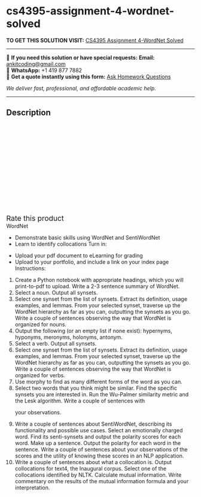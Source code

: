 # cs4395-assignment-4-wordnet-solved
**TO GET THIS SOLUTION VISIT:** [CS4395 Assignment 4-WordNet Solved](https://www.ankitcodinghub.com/product/cs4395-assignment-4-wordnet-solved/)


---

📩 **If you need this solution or have special requests:** **Email:** ankitcoding@gmail.com  
📱 **WhatsApp:** +1 419 877 7882  
📄 **Get a quote instantly using this form:** [Ask Homework Questions](https://www.ankitcodinghub.com/services/ask-homework-questions/)

*We deliver fast, professional, and affordable academic help.*

---

<h2>Description</h2>



<div class="kk-star-ratings kksr-auto kksr-align-center kksr-valign-top" data-payload="{&quot;align&quot;:&quot;center&quot;,&quot;id&quot;:&quot;98788&quot;,&quot;slug&quot;:&quot;default&quot;,&quot;valign&quot;:&quot;top&quot;,&quot;ignore&quot;:&quot;&quot;,&quot;reference&quot;:&quot;auto&quot;,&quot;class&quot;:&quot;&quot;,&quot;count&quot;:&quot;0&quot;,&quot;legendonly&quot;:&quot;&quot;,&quot;readonly&quot;:&quot;&quot;,&quot;score&quot;:&quot;0&quot;,&quot;starsonly&quot;:&quot;&quot;,&quot;best&quot;:&quot;5&quot;,&quot;gap&quot;:&quot;4&quot;,&quot;greet&quot;:&quot;Rate this product&quot;,&quot;legend&quot;:&quot;0\/5 - (0 votes)&quot;,&quot;size&quot;:&quot;24&quot;,&quot;title&quot;:&quot;CS4395 Assignment 4-WordNet Solved&quot;,&quot;width&quot;:&quot;0&quot;,&quot;_legend&quot;:&quot;{score}\/{best} - ({count} {votes})&quot;,&quot;font_factor&quot;:&quot;1.25&quot;}">

<div class="kksr-stars">

<div class="kksr-stars-inactive">
            <div class="kksr-star" data-star="1" style="padding-right: 4px">


<div class="kksr-icon" style="width: 24px; height: 24px;"></div>
        </div>
            <div class="kksr-star" data-star="2" style="padding-right: 4px">


<div class="kksr-icon" style="width: 24px; height: 24px;"></div>
        </div>
            <div class="kksr-star" data-star="3" style="padding-right: 4px">


<div class="kksr-icon" style="width: 24px; height: 24px;"></div>
        </div>
            <div class="kksr-star" data-star="4" style="padding-right: 4px">


<div class="kksr-icon" style="width: 24px; height: 24px;"></div>
        </div>
            <div class="kksr-star" data-star="5" style="padding-right: 4px">


<div class="kksr-icon" style="width: 24px; height: 24px;"></div>
        </div>
    </div>

<div class="kksr-stars-active" style="width: 0px;">
            <div class="kksr-star" style="padding-right: 4px">


<div class="kksr-icon" style="width: 24px; height: 24px;"></div>
        </div>
            <div class="kksr-star" style="padding-right: 4px">


<div class="kksr-icon" style="width: 24px; height: 24px;"></div>
        </div>
            <div class="kksr-star" style="padding-right: 4px">


<div class="kksr-icon" style="width: 24px; height: 24px;"></div>
        </div>
            <div class="kksr-star" style="padding-right: 4px">


<div class="kksr-icon" style="width: 24px; height: 24px;"></div>
        </div>
            <div class="kksr-star" style="padding-right: 4px">


<div class="kksr-icon" style="width: 24px; height: 24px;"></div>
        </div>
    </div>
</div>


<div class="kksr-legend" style="font-size: 19.2px;">
            <span class="kksr-muted">Rate this product</span>
    </div>
    </div>
<div class="page" title="Page 1">
<div class="layoutArea">
<div class="column">
WordNet

</div>
</div>
<div class="layoutArea">
<div class="column">
<ul>
<li>Demonstrate basic skills using WordNet and SentiWordNet</li>
<li>Learn to identify collocations
Turn in:
</li>
</ul>
<ul>
<li>Upload your pdf document to eLearning for grading</li>
<li>Upload to your portfolio, and include a link on your index page
Instructions:
</li>
</ul>
<ol>
<li>Create a Python notebook with appropriate headings, which you will print-to-pdf to upload. Write a 2-3 sentence summary of WordNet.</li>
<li>Select a noun. Output all synsets.</li>
<li>Select one synset from the list of synsets. Extract its definition, usage examples, and lemmas.
From your selected synset, traverse up the WordNet hierarchy as far as you can, outputting the synsets as you go. Write a couple of sentences observing the way that WordNet is organized for nouns.
</li>
<li>Output the following (or an empty list if none exist): hypernyms, hyponyms, meronyms, holonyms, antonym.</li>
<li>Select a verb. Output all synsets.</li>
<li>Select one synset from the list of synsets. Extract its definition, usage examples, and lemmas.
From your selected synset, traverse up the WordNet hierarchy as far as you can, outputting the synsets as you go. Write a couple of sentences observing the way that WordNet is organized for verbs.
</li>
<li>Use morphy to find as many different forms of the word as you can.</li>
<li>Select two words that you think might be similar. Find the specific synsets you are interested in.
Run the Wu-Palmer similarity metric and the Lesk algorithm. Write a couple of sentences with

your observations.
</li>
<li>Write a couple of sentences about SentiWordNet, describing its functionality and possible use
cases. Select an emotionally charged word. Find its senti-synsets and output the polarity scores for each word. Make up a sentence. Output the polarity for each word in the sentence. Write a couple of sentences about your observations of the scores and the utility of knowing these scores in an NLP application.
</li>
<li>Write a couple of sentences about what a collocation is. Output collocations for text4, the Inaugural corpus. Select one of the collocations identified by NLTK. Calculate mutual information. Write commentary on the results of the mutual information formula and your interpretation.</li>
</ol>
</div>
</div>
</div>
